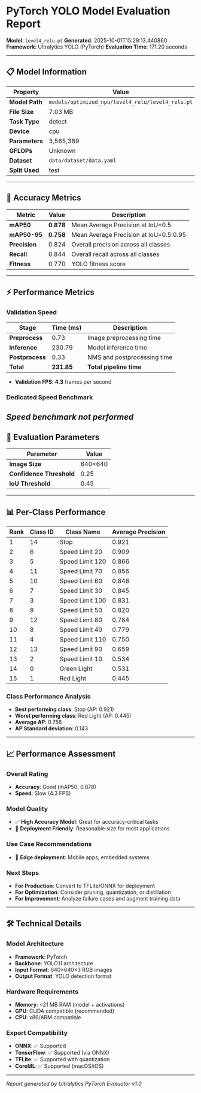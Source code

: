 # PyTorch YOLO Model Evaluation Report

**Model**: `level4_relu.pt`
**Generated**: 2025-10-01T15:29:13.440860
**Framework**: Ultralytics YOLO (PyTorch)
**Evaluation Time**: 171.20 seconds

---

## 📋 Model Information

| Property | Value |
|----------|-------|
| **Model Path** | `models/optimized_npu/level4_relu/level4_relu.pt` |
| **File Size** | 7.03 MB |
| **Task Type** | detect |
| **Device** | cpu |
| **Parameters** | 3,565,389 |
| **GFLOPs** | Unknown |
| **Dataset** | `data/dataset/data.yaml` |
| **Split Used** | test |

---

## 🎯 Accuracy Metrics

| Metric | Value | Description |
|--------|-------|-------------|
| **mAP50** | **0.878** | Mean Average Precision at IoU=0.5 |
| **mAP50-95** | **0.758** | Mean Average Precision at IoU=0.5:0.95 |
| **Precision** | 0.824 | Overall precision across all classes |
| **Recall** | 0.844 | Overall recall across all classes |
| **Fitness** | 0.770 | YOLO fitness score |

---

## ⚡ Performance Metrics

### Validation Speed
| Stage | Time (ms) | Description |
|-------|-----------|-------------|
| **Preprocess** | 0.73 | Image preprocessing time |
| **Inference** | 230.79 | Model inference time |
| **Postprocess** | 0.33 | NMS and postprocessing time |
| **Total** | **231.85** | **Total pipeline time** |

- **Validation FPS**: **4.3** frames per second

### Dedicated Speed Benchmark

*Speed benchmark not performed*
---

## 🎪 Evaluation Parameters

| Parameter | Value |
|-----------|-------|
| **Image Size** | 640×640 |
| **Confidence Threshold** | 0.25 |
| **IoU Threshold** | 0.45 |

---
## 📊 Per-Class Performance

| Rank | Class ID | Class Name | Average Precision |
|------|----------|------------|-------------------|
| 1 | 14 | Stop | 0.921 |
| 2 | 6 | Speed Limit 20 | 0.909 |
| 3 | 5 | Speed Limit 120 | 0.866 |
| 4 | 11 | Speed Limit 70 | 0.856 |
| 5 | 10 | Speed Limit 60 | 0.848 |
| 6 | 7 | Speed Limit 30 | 0.845 |
| 7 | 3 | Speed Limit 100 | 0.831 |
| 8 | 9 | Speed Limit 50 | 0.820 |
| 9 | 12 | Speed Limit 80 | 0.784 |
| 10 | 8 | Speed Limit 40 | 0.779 |
| 11 | 4 | Speed Limit 110 | 0.750 |
| 12 | 13 | Speed Limit 90 | 0.659 |
| 13 | 2 | Speed Limit 10 | 0.534 |
| 14 | 0 | Green Light | 0.531 |
| 15 | 1 | Red Light | 0.445 |

### Class Performance Analysis
- **Best performing class**: Stop (AP: 0.921)
- **Worst performing class**: Red Light (AP: 0.445)
- **Average AP**: 0.758
- **AP Standard deviation**: 0.143

---
## 📈 Performance Assessment

### Overall Rating
- **Accuracy**: Good (mAP50: 0.878)
- **Speed**: Slow (4.3 FPS)

### Model Quality
- ✅ **High Accuracy Model**: Great for accuracy-critical tasks
- 📱 **Deployment Friendly**: Reasonable size for most applications

### Use Case Recommendations
- 📱 **Edge deployment**: Mobile apps, embedded systems

### Next Steps
- **For Production**: Convert to TFLite/ONNX for deployment
- **For Optimization**: Consider pruning, quantization, or distillation
- **For Improvement**: Analyze failure cases and augment training data

---

## 🛠️ Technical Details

### Model Architecture
- **Framework**: PyTorch
- **Backbone**: YOLO11 architecture
- **Input Format**: 640×640×3 RGB images
- **Output Format**: YOLO detection format

### Hardware Requirements
- **Memory**: ~21 MB RAM (model + activations)
- **GPU**: CUDA compatible (recommended)
- **CPU**: x86/ARM compatible

### Export Compatibility
- **ONNX**: ✅ Supported
- **TensorFlow**: ✅ Supported (via ONNX)
- **TFLite**: ✅ Supported with quantization
- **CoreML**: ✅ Supported (macOS/iOS)

---

*Report generated by Ultralytics PyTorch Evaluator v1.0*
